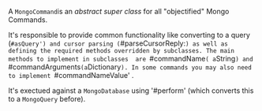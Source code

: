 A `MongoCommand`is an *abstract super class* for all "objectified" Mongo Commands.

It's responsible to provide common functionality like converting to a query (`#asQuery') and cursor parsing (`#parseCursorReply:`) as well as defining the required methods overridden by subclasses. The main methods to implement in subclasses  are `#commandName` ( a `String`) and `#commandArguments` (a `Dictionary`). In some commands you may also need to implement `#commandNameValue' .

It's exectued against a `MongoDatabase` using '#perform' (which converts this to a `MongoQuery` before).